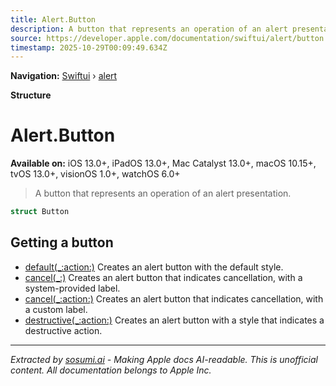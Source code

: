 ```yaml
---
title: Alert.Button
description: A button that represents an operation of an alert presentation.
source: https://developer.apple.com/documentation/swiftui/alert/button
timestamp: 2025-10-29T00:09:49.634Z
---
```


**Navigation:** [Swiftui](/documentation/swiftui) › [alert](/documentation/swiftui/alert)

**Structure**

# Alert.Button

**Available on:** iOS 13.0+, iPadOS 13.0+, Mac Catalyst 13.0+, macOS 10.15+, tvOS 13.0+, visionOS 1.0+, watchOS 6.0+

> A button that represents an operation of an alert presentation.

```swift
struct Button
```

## Getting a button

- [default(_:action:)](/documentation/swiftui/alert/button/default(_:action:)) Creates an alert button with the default style.
- [cancel(_:)](/documentation/swiftui/alert/button/cancel(_:)) Creates an alert button that indicates cancellation, with a system-provided label.
- [cancel(_:action:)](/documentation/swiftui/alert/button/cancel(_:action:)) Creates an alert button that indicates cancellation, with a custom label.
- [destructive(_:action:)](/documentation/swiftui/alert/button/destructive(_:action:)) Creates an alert button with a style that indicates a destructive action.

---

*Extracted by [sosumi.ai](https://sosumi.ai) - Making Apple docs AI-readable.*
*This is unofficial content. All documentation belongs to Apple Inc.*
